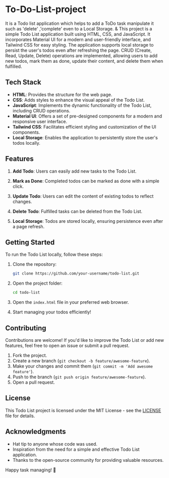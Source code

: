 # To-Do-List-project

It is a Todo list application which helps to add a ToDo task manipulate it such as 'delete' ,'complete' even to a Local Storage. 
&
This project is a simple Todo List application built using HTML, CSS, and JavaScript. It incorporates Material UI for a modern and user-friendly interface, and Tailwind CSS for easy styling. The application supports local storage to persist the user's todos even after refreshing the page. CRUD (Create, Read, Update, Delete) operations are implemented, allowing users to add new todos, mark them as done, update their content, and delete them when fulfilled.

## Tech Stack

- **HTML**: Provides the structure for the web page.
- **CSS**: Adds styles to enhance the visual appeal of the Todo List.
- **JavaScript**: Implements the dynamic functionality of the Todo List, including CRUD operations.
- **Material UI**: Offers a set of pre-designed components for a modern and responsive user interface.
- **Tailwind CSS**: Facilitates efficient styling and customization of the UI components.
- **Local Storage**: Enables the application to persistently store the user's todos locally.

## Features

1. **Add Todo**: Users can easily add new tasks to the Todo List.

2. **Mark as Done**: Completed todos can be marked as done with a simple click.

3. **Update Todo**: Users can edit the content of existing todos to reflect changes.

4. **Delete Todo**: Fulfilled tasks can be deleted from the Todo List.

5. **Local Storage**: Todos are stored locally, ensuring persistence even after a page refresh.

## Getting Started

To run the Todo List locally, follow these steps:

1. Clone the repository:

   ```bash
   git clone https://github.com/your-username/todo-list.git
   ```

2. Open the project folder:

   ```bash
   cd todo-list
   ```

3. Open the `index.html` file in your preferred web browser.

4. Start managing your todos efficiently!

## Contributing

Contributions are welcome! If you'd like to improve the Todo List or add new features, feel free to open an issue or submit a pull request.

1. Fork the project.
2. Create a new branch (`git checkout -b feature/awesome-feature`).
3. Make your changes and commit them (`git commit -m 'Add awesome feature'`).
4. Push to the branch (`git push origin feature/awesome-feature`).
5. Open a pull request.

## License

This Todo List project is licensed under the MIT License - see the [LICENSE](LICENSE) file for details.

## Acknowledgments

- Hat tip to anyone whose code was used.
- Inspiration from the need for a simple and effective Todo List application.
- Thanks to the open-source community for providing valuable resources.

Happy task managing! 🚀

